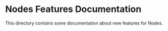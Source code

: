 # Nodes Features Documentation

This directory contains some documentation about new features for Nodes.
